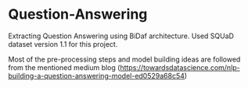 # Question-Answering
Extracting Question Answering using BiDaf architecture. Used SQUaD dataset version 1.1 for this project.

Most of the pre-processing steps and model building ideas are followed from the mentioned medium blog (https://towardsdatascience.com/nlp-building-a-question-answering-model-ed0529a68c54)
